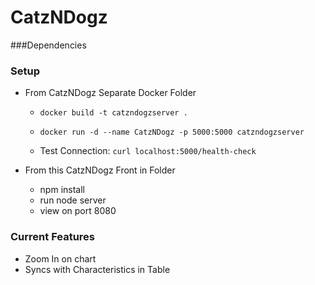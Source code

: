 # CatzNDogz

###Dependencies


### Setup
  * From CatzNDogz Separate Docker Folder

    * `docker build -t catzndogzserver .`

    * `docker run -d --name CatzNDogz -p 5000:5000 catzndogzserver`

    * Test Connection:
`curl localhost:5000/health-check`  

* From this CatzNDogz Front in Folder
  * npm install
  * run node server
  * view on port 8080


### Current Features
  * Zoom In on chart
  * Syncs with Characteristics in Table

